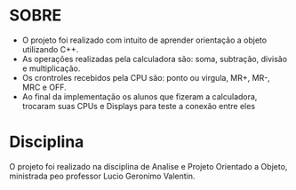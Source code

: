 # SOBRE 
  - O projeto foi realizado com intuito de aprender orientação a objeto utilizando C++.
  - As operações realizadas pela calculadora são: soma, subtração, divisão e multiplicação.
  - Os crontroles recebidos pela CPU são: ponto ou virgula, MR+, MR-, MRC e OFF.
  - Ao final da implementação os alunos que fizeram a calculadora, trocaram suas CPUs e Displays para teste a conexão entre eles
  
# Disciplina
O projeto foi realizado na disciplina de Analise e Projeto Orientado a Objeto, ministrada peo professor Lucio Geronimo Valentin.
